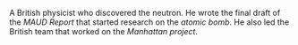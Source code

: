 A British physicist who discovered the neutron. He wrote the final draft of the
*MAUD Report* that started research on the *atomic bomb*. He also led the
British team that worked on the *Manhattan project*.
